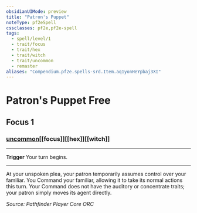 ```yaml
---
obsidianUIMode: preview
title: "Patron's Puppet"
noteType: pf2eSpell
cssclasses: pf2e,pf2e-spell
tags:
  - spell/level/1
  - trait/focus
  - trait/hex
  - trait/witch
  - trait/uncommon
  - remaster
aliases: "Compendium.pf2e.spells-srd.Item.aq1yonHeYpbaj3XI" 
---
```

# Patron's Puppet  Free  
## Focus 1
### [uncommon](uncommon "Uncommon Rarity Trait")[[focus]][[hex]][[witch]]

* * * 
**Trigger** Your turn begins.

* * *

At your unspoken plea, your patron temporarily assumes control over your familiar. You Command your familiar, allowing it to take its normal actions this turn. Your Command does not have the auditory or concentrate traits; your patron simply moves its agent directly.

*Source: Pathfinder Player Core*
*ORC*